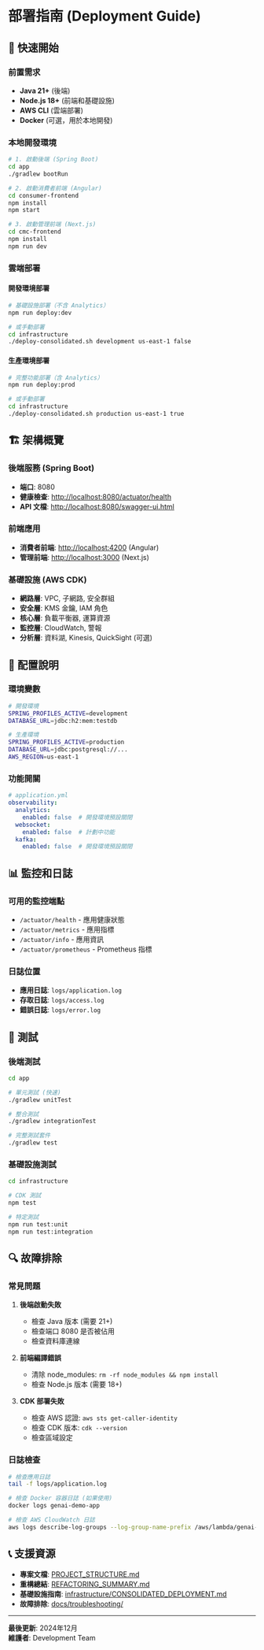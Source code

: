# 部署指南 (Deployment Guide)

## 🚀 快速開始

### 前置需求

- **Java 21+** (後端)
- **Node.js 18+** (前端和基礎設施)
- **AWS CLI** (雲端部署)
- **Docker** (可選，用於本地開發)

### 本地開發環境

```bash
# 1. 啟動後端 (Spring Boot)
cd app
./gradlew bootRun

# 2. 啟動消費者前端 (Angular)
cd consumer-frontend
npm install
npm start

# 3. 啟動管理前端 (Next.js)
cd cmc-frontend
npm install
npm run dev
```

### 雲端部署

#### 開發環境部署

```bash
# 基礎設施部署（不含 Analytics）
npm run deploy:dev

# 或手動部署
cd infrastructure
./deploy-consolidated.sh development us-east-1 false
```

#### 生產環境部署

```bash
# 完整功能部署（含 Analytics）
npm run deploy:prod

# 或手動部署
cd infrastructure
./deploy-consolidated.sh production us-east-1 true
```

## 🏗️ 架構概覽

### 後端服務 (Spring Boot)

- **端口**: 8080
- **健康檢查**: <http://localhost:8080/actuator/health>
- **API 文檔**: <http://localhost:8080/swagger-ui.html>

### 前端應用

- **消費者前端**: <http://localhost:4200> (Angular)
- **管理前端**: <http://localhost:3000> (Next.js)

### 基礎設施 (AWS CDK)

- **網路層**: VPC, 子網路, 安全群組
- **安全層**: KMS 金鑰, IAM 角色
- **核心層**: 負載平衡器, 運算資源
- **監控層**: CloudWatch, 警報
- **分析層**: 資料湖, Kinesis, QuickSight (可選)

## 🔧 配置說明

### 環境變數

```bash
# 開發環境
SPRING_PROFILES_ACTIVE=development
DATABASE_URL=jdbc:h2:mem:testdb

# 生產環境
SPRING_PROFILES_ACTIVE=production
DATABASE_URL=jdbc:postgresql://...
AWS_REGION=us-east-1
```

### 功能開關

```yaml
# application.yml
observability:
  analytics:
    enabled: false  # 開發環境預設關閉
  websocket:
    enabled: false  # 計劃中功能
  kafka:
    enabled: false  # 開發環境預設關閉
```

## 📊 監控和日誌

### 可用的監控端點

- `/actuator/health` - 應用健康狀態
- `/actuator/metrics` - 應用指標
- `/actuator/info` - 應用資訊
- `/actuator/prometheus` - Prometheus 指標

### 日誌位置

- **應用日誌**: `logs/application.log`
- **存取日誌**: `logs/access.log`
- **錯誤日誌**: `logs/error.log`

## 🧪 測試

### 後端測試

```bash
cd app

# 單元測試 (快速)
./gradlew unitTest

# 整合測試
./gradlew integrationTest

# 完整測試套件
./gradlew test
```

### 基礎設施測試

```bash
cd infrastructure

# CDK 測試
npm test

# 特定測試
npm run test:unit
npm run test:integration
```

## 🔍 故障排除

### 常見問題

1. **後端啟動失敗**
   - 檢查 Java 版本 (需要 21+)
   - 檢查端口 8080 是否被佔用
   - 檢查資料庫連線

2. **前端編譯錯誤**
   - 清除 node_modules: `rm -rf node_modules && npm install`
   - 檢查 Node.js 版本 (需要 18+)

3. **CDK 部署失敗**
   - 檢查 AWS 認證: `aws sts get-caller-identity`
   - 檢查 CDK 版本: `cdk --version`
   - 檢查區域設定

### 日誌檢查

```bash
# 檢查應用日誌
tail -f logs/application.log

# 檢查 Docker 容器日誌 (如果使用)
docker logs genai-demo-app

# 檢查 AWS CloudWatch 日誌
aws logs describe-log-groups --log-group-name-prefix /aws/lambda/genai-demo
```

## 📞 支援資源

- **專案文檔**: [PROJECT_STRUCTURE.md](PROJECT_STRUCTURE.md)
- **重構總結**: [REFACTORING_SUMMARY.md](REFACTORING_SUMMARY.md)
- **基礎設施指南**: [infrastructure/CONSOLIDATED_DEPLOYMENT.md](infrastructure/CONSOLIDATED_DEPLOYMENT.md)
- **故障排除**: [docs/troubleshooting/](docs/troubleshooting/)

---

**最後更新**: 2024年12月  
**維護者**: Development Team
